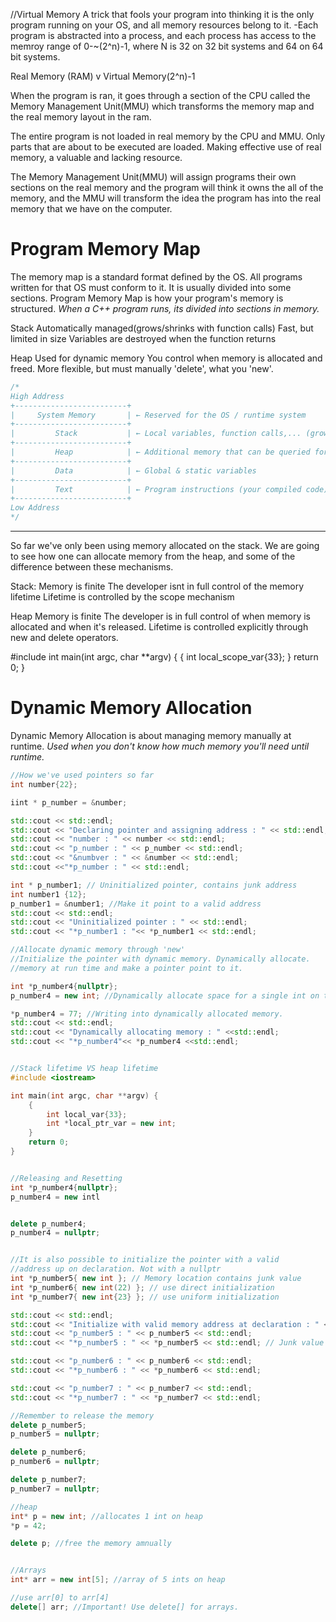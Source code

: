 //Virtual Memory
A trick that fools your program into thinking it is the only program running on your OS, and all memory resources belong to it.
-Each program is abstracted into a process, and each process has access to the memroy range of 0-~(2^n)-1, where N is 32 on 32 bit systems and 64 on 64 bit systems.

Real Memory (RAM) v Virtual Memory(2^n)-1

When the program is ran, it goes through a section of the CPU called the Memory Management Unit(MMU) which transforms the memory map and the real memory layout in the ram. 

The entire program is not loaded in real memory by the CPU and MMU. Only parts that are about to be executed are loaded. Making effective use of real memory, a valuable and lacking resource.

The Memory Management Unit(MMU) will assign programs their own sections on the real memory and the program will think it owns the all of the memory, and the MMU will transform the idea the program has into the real memory that we have on the computer.

# Program Memory Map
The memory map is a standard format defined by the OS. All programs written for that OS must conform to it. It is usually divided into some sections.
Program Memory Map is how your program's memory is structured.
*When a C++ program runs, its divided into sections in memory.*

Stack 
Automatically managed(grows/shrinks with function calls)
Fast, but limited in size
Variables are destroyed when the function returns

Heap
Used for dynamic memory
You control when memory is allocated and freed. 
More flexible, but must manually 'delete', what you 'new'.
```cpp
/*
High Address
+-------------------------+
|     System Memory       | ← Reserved for the OS / runtime system
+-------------------------+
|         Stack           | ← Local variables, function calls,... (grows down)
+-------------------------+
|         Heap            | ← Additional memory that can be queried for at run time; Dynamic memory (new/malloc) (grows up)
+-------------------------+
|         Data            | ← Global & static variables
+-------------------------+
|         Text            | ← Program instructions (your compiled code)
+-------------------------+
Low Address
*/

```

-----------------------------------------------------------------------


So far we've only been using memory allocated on the stack. We are going to see how one can allocate memory from the heap, and some of the difference between these mechanisms.

Stack:
Memory is finite
The developer isnt in full control of the memory lifetime
Lifetime is controlled by the scope mechanism

Heap
Memory is finite
The developer is in full control of when memory is allocated and when it's released.
Lifetime is controlled explicitly through new and delete operators.

#include <iostream>
int main(int argc, char **argv) {
    {
        int local_scope_var{33};
    }
    return 0;
}


# Dynamic Memory Allocation
Dynamic Memory Allocation is about managing memory manually at runtime.
*Used when you don't know how much memory you'll need until runtime.*

```cpp
//How we've used pointers so far
int number{22};

iint * p_number = &number;

std::cout << std::endl;
std::cout << "Declaring pointer and assigning address : " << std::endl;
std::cout << "number : " << number << std::endl;
std::cout << "p_number : " << p_number << std::endl;
std::cout << "&numbver : " << &number << std::endl;
std::cout <<"*p_number : " << std::endl;

int * p_number1; // Uninitialized pointer, contains junk address
int number1 {12};
p_number1 = &number1; //Make it point to a valid address
std::cout << std::endl;
std::cout << "Uninitialized pointer : " << std::endl;
std::cout << "*p_number1 : "<< *p_number1 << std::endl;
```

```cpp
//Allocate dynamic memory through 'new'
//Initialize the pointer with dynamic memory. Dynamically allocate.
//memory at run time and make a pointer point to it.

int *p_number4{nullptr};
p_number4 = new int; //Dynamically allocate space for a single int on the heap. This memory belongs to your program from now on. The System can't use it for anything else, until we return it. After this line executes, we will have a valid memory location allocated. The size of the allocated memory will be such that it can store th etype pointed to by the pointer.

*p_number4 = 77; //Writing into dynamically allocated memory.
std::cout << std::endl;
std::cout << "Dynamically allocating memory : " <<std::endl;
std::cout << "*p_number4"<< *p_number4 <<std::endl;


//Stack lifetime VS heap lifetime
#include <iostream>

int main(int argc, char **argv) {
    {
        int local_var{33};
        int *local_ptr_var = new int;
    }
    return 0;
}


//Releasing and Resetting
int *p_number4{nullptr};
p_number4 = new intl


delete p_number4;
p_number4 = nullptr;

```
```cpp

//It is also possible to initialize the pointer with a valid
//address up on declaration. Not with a nullptr
int *p_number5{ new int }; // Memory location contains junk value
int *p_number6{ new int(22) }; // use direct initialization
int *p_number7{ new int{23} }; // use uniform initialization

std::cout << std::endl;
std::cout << "Initialize with valid memory address at declaration : " << std::endl;
std::cout << "p_number5 : " << p_number5 << std::endl;
std::cout << "*p_number5 : " << *p_number5 << std::endl; // Junk value

std::cout << "p_number6 : " << p_number6 << std::endl;
std::cout << "*p_number6 : " << *p_number6 << std::endl;

std::cout << "p_number7 : " << p_number7 << std::endl;
std::cout << "*p_number7 : " << *p_number7 << std::endl;

//Remember to release the memory
delete p_number5;
p_number5 = nullptr;

delete p_number6;
p_number6 = nullptr;

delete p_number7;
p_number7 = nullptr;

```



```cpp
//heap
int* p = new int; //allocates 1 int on heap
*p = 42;

delete p; //free the memory amnually


//Arrays
int* arr = new int[5]; //array of 5 ints on heap

//use arr[0] to arr[4]
delete[] arr; //Important! Use delete[] for arrays.
```
